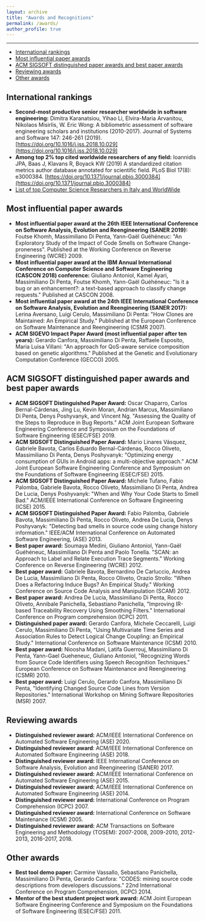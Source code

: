 ```yaml
---
layout: archive
title: "Awards and Recognitions"
permalink: /awards/
author_profile: true
---
```


---
* [International rankings](#international-rankings)
* [Most influential paper awards](#most-influential-paper-awards)
* [ACM SIGSOFT distinguished paper awards and best paper awards](#acm-sigsoft-distinguished-paper-awards-and-best-paper-awards)
* [Reviewing awards](#reviewing-awards)
* [Other awards](#other-awards)


## International rankings
* **Second-most productive senior researcher worldwide in software engineering:** Dimitra Karanatsiou, Yihao Li, Elvira-Maria Arvanitou, Nikolaos Misirlis, W. Eric Wong: A bibliometric assessment of software engineering scholars and institutions (2010-2017). Journal of Systems and Software 147: 246-261 (2019). [https://doi.org/10.1016/j.jss.2018.10.029](https://doi.org/10.1016/j.jss.2018.10.029)
* **Among top 2% top cited worldwide researchers  of any field:** Ioannidis JPA, Baas J, Klavans R, Boyack KW (2019) A standardized citation metrics author database annotated for scientific field. PLoS Biol 17(8): e3000384. [https://doi.org/10.1371/journal.pbio.3000384](https://doi.org/10.1371/journal.pbio.3000384)
* [List of top Computer Science Researchers in Italy and WorldWide](https://www.guide2research.com/scientists/IT)

## Most influential paper awards

* **Most influential paper award at the 26th IEEE International Conference on Software Analysis, Evolution and Reengineering (SANER 2019):** Foutse Khomh, Massimiliano Di Penta, Yann-Gaël Guéhéneuc: "An Exploratory Study of the Impact of Code Smells on Software Change-proneness". Published at the Working Conference on Reverse Engineering (WCRE) 2009.
*  **Most influential paper award at the IBM Annual International Conference on Computer Science and Software Engineering (CASCON 2018) conference:** Giuliano Antoniol, Kamel Ayari, Massimiliano Di Penta, Foutse Khomh, Yann-Gaël Guéhéneuc: "Is it a bug or an enhancement?: a text-based approach to classify change requests." Published at CASCON 2008.
*  **Most influential paper award at the 24th IEEE International Conference on Software Analysis, Evolution and Reengineering (SANER 2017):** Lerina Aversano, Luigi Cerulo, Massimiliano Di Penta: "How Clones are Maintained: An Empirical Study." Published at the European Conference on Software Maintenance and Reengineering (CSMR 2007).
* **ACM SIGEVO Impact Paper Award (most influential paper after ten years):** Gerardo Canfora, Massimiliano Di Penta, Raffaele Esposito, Maria Luisa Villani: "An approach for QoS-aware service composition based on genetic algorithms." Published at the Genetic and Evolutionary Computation Conference (GECCO) 2005.

## ACM SIGSOFT distinguished paper awards and best paper awards

* **ACM SIGSOFT Distinguished Paper Award:** Oscar Chaparro, Carlos Bernal-Cárdenas, Jing Lu, Kevin Moran, Andrian Marcus, Massimiliano Di Penta, Denys Poshyvanyk, and Vincent Ng. "Assessing the Quality of the Steps to Reproduce in Bug Reports."  ACM Joint European Software Engineering Conference and Symposium on the Foundations of Software Engineering (ESEC/FSE) 2019.
* **ACM SIGSOFT Distinguished Paper Award:** Mario Linares Vásquez, Gabriele Bavota, Carlos Eduardo Bernal-Cárdenas, Rocco Oliveto, Massimiliano Di Penta, Denys Poshyvanyk: "Optimizing energy consumption of GUIs in Android apps: a multi-objective approach."  ACM Joint European Software Engineering Conference and Symposium on the Foundations of Software Engineering (ESEC/FSE) 2015.
* **ACM SIGSOFT Distinguished Paper Award:** Michele Tufano, Fabio Palomba, Gabriele Bavota, Rocco Oliveto, Massimiliano Di Penta, Andrea De Lucia, Denys Poshyvanyk: "When and Why Your Code Starts to Smell Bad." ACM/IEEE International Conference on Software Engineering (ICSE)  2015.
* **ACM SIGSOFT Distinguished Paper Award:** Fabio Palomba, Gabriele Bavota, Massimiliano Di Penta, Rocco Oliveto, Andrea De Lucia, Denys Poshyvanyk: "Detecting bad smells in source code using change history information." IEEE/ACM International Conference on Automated Software Engineering, (ASE) 2013.
* **Best paper award:** Soumaya Medini, Giuliano Antoniol, Yann-Gaël Guéhéneuc, Massimiliano Di Penta and Paolo Tonella.  "SCAN: an Approach to Label and Relate Execution Trace Segments." Working Conference on Reverse Engineering (WCRE) 2012.
* **Best paper award:** Gabriele Bavota, Bernardino De Carluccio, Andrea De Lucia, Massimiliano Di Penta, Rocco Oliveto, Orazio Strollo: "When Does a Refactoring Induce Bugs? An Empirical Study." Working Conference on Source Code Analysis and Manipulation (SCAM) 2012.
* **Best paper award:** Andrea De Lucia, Massimiliano Di Penta, Rocco Oliveto, Annibale Panichella, Sebastiano Panichella, "Improving IR-based Traceability Recovery Using Smoothing Filters." International Conference on Program comprehension (ICPC) 2011.
* **Distinguished paper award:** Gerardo Canfora, Michele Ceccarelli, Luigi Cerulo, Massimiliano Di Penta, "Using Multivariate Time Series and Association Rules to Detect Logical Change Coupling: an Empirical Study." International Conference on Software Maintenance (ICSM) 2010.
* **Best paper award:** Nioosha Madani, Latifa Guerrouj, Massimiliano Di Penta, Yann-Gael Gueheneuc, Giuliano Antoniol, "Recognizing Words from Source Code Identifiers using Speech Recognition Techniques." European Conference on Software Maintenance and Reengineering (CSMR) 2010.
* **Best paper award:** Luigi Cerulo, Gerardo Canfora, Massimiliano Di Penta, "Identifying Changed Source Code Lines from Version Repositories." International Workshop on Mining Software Repositories (MSR) 2007.

## Reviewing awards
* **Distinguished reviewer award:** ACM/IEEE International Conference on Automated Software Engineering (ASE) 2020.
* **Distinguished reviewer award**: ACM/IEEE International Conference on Automated Software Engineering (ASE) 2018.
* **Distinguished reviewer award:** IEEE International Conference on Software Analysis, Evolution and Reengineering (SANER) 2017.
* **Distinguished reviewer award:** ACM/IEEE International Conference on Automated Software Engineering (ASE) 2015.
* **Distinguished reviewer award:** ACM/IEEE International Conference on Automated Software Engineering (ASE) 2014.
* **Distinguished reviewer award:** International Conference on Program Comprehension (ICPC) 2007.
* **Distinguished reviewer award:** International Conference on Software Maintenance (ICSM) 2005.
*  **Distinguished reviewer award:** ACM Transactions on Software Engineering and Methodology (TOSEM): 2007-2008, 2009-2010, 2012-2013, 2016-2017, 2018.

## Other awards
* **Best tool demo paper:** Carmine Vassallo, Sebastiano Panichella, Massimiliano Di Penta, Gerardo Canfora: "CODES: mining source code descriptions from developers discussions." 22nd International Conference on Program Comprehension, (ICPC) 2014.
* **Mentor of the best student project work award:** ACM Joint European Software Engineering Conference and Symposium on the Foundations of Software Engineering (ESEC/FSE) 2011.